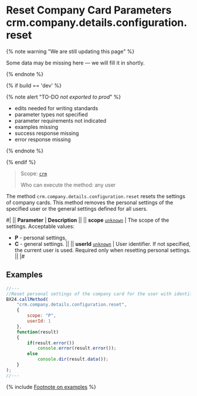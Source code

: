 # Reset Company Card Parameters crm.company.details.configuration.reset

{% note warning "We are still updating this page" %}

Some data may be missing here — we will fill it in shortly.

{% endnote %}

{% if build == 'dev' %}

{% note alert "TO-DO _not exported to prod_" %}

- edits needed for writing standards
- parameter types not specified
- parameter requirements not indicated
- examples missing
- success response missing
- error response missing

{% endnote %}

{% endif %}

> Scope: [`crm`](../../../scopes/permissions.md)
>
> Who can execute the method: any user

The method `crm.company.details.configuration.reset` resets the settings of company cards. This method removes the personal settings of the specified user or the general settings defined for all users.

#|
|| **Parameter** | **Description** ||
|| **scope**
[`unknown`](../../../data-types.md) | The scope of the settings. Acceptable values:

- **P** - personal settings,
- **C** - general settings.
 ||
|| **userId**
[`unknown`](../../../data-types.md) | User identifier. If not specified, the current user is used. Required only when resetting personal settings. ||
|#

## Examples

```js
//---
//Reset personal settings of the company card for the user with identifier 1.
BX24.callMethod(
    "crm.company.details.configuration.reset",
    {
        scope: "P",
        userId: 1
    },
    function(result)
    {
        if(result.error())
            console.error(result.error());
        else
            console.dir(result.data());
    }
);
//---
```

{% include [Footnote on examples](../../../../_includes/examples.md) %}